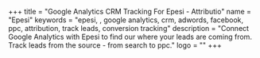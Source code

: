+++
title = "Google Analytics CRM Tracking For Epesi - Attributio"
name = "Epesi"
keywords = "epesi, , google analytics, crm, adwords, facebook, ppc, attribution, track leads, conversion tracking"
description = "Connect Google Analytics with Epesi to find our where your leads are coming from. Track leads from the source - from search to ppc."
logo = ""
+++
